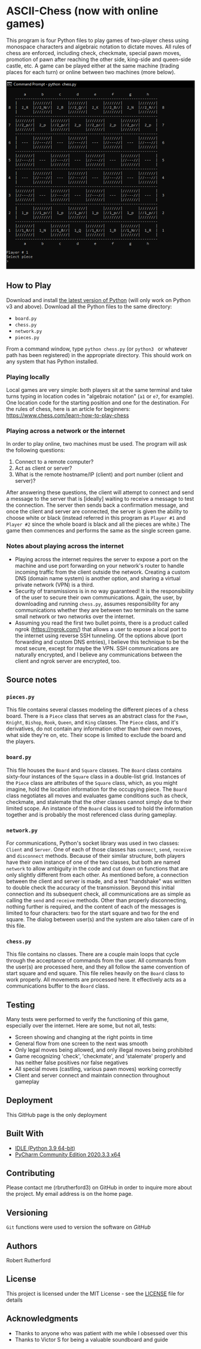 # ASCII-Chess (now with online games)

This program is four Python files to play games of two-player chess using monospace characters and algebraic notation to dictate moves.  All rules of chess are enforced, including check, checkmate, special pawn moves, promotion of pawn after reaching the other side, king-side and queen-side castle, etc.  A game can be played either at the same machine (trading places for each turn) or online between two machines (more below).

![Program Startup](screenshot.png)

## How to Play

Download and install [the latest version of Python](https://www.python.org/downloads/) (will only work on Python v3 and above).  Download all the Python files to the same directory:
- `board.py`
- `chess.py`
- `network.py`
- `pieces.py`

From a command window, type `python chess.py` (or `python3 ` or whatever path has been registered) in the appropriate directory.  This should work on any system that has Python installed.

### Playing locally

Local games are very simple: both players sit at the same terminal and take turns typing in location codes in "algebraic notation" (`a1` or `e7`, for example).  One location code for the starting position and one for the destination.  For the rules of chess, here is an article for beginners: https://www.chess.com/learn-how-to-play-chess

### Playing across a network or the internet

In order to play online, two machines must be used.  The program will ask the following questions:

1. Connect to a remote computer?
1. Act as client or server?
1. What is the remote hostname/IP (client) and port number (client and server)?

After answering these questions, the client will attempt to connect and send a message to the server that is [ideally] waiting to receive a message to test the connection.  The server then sends back a confirmation message, and once the client and server are connected, the server is given the ability to choose white or black (instead referred in this program as `Player #1` and `Player #2` since the whole board is black and all the pieces are white.)  The game then commences and performs the same as the single screen game.

### Notes about playing across the internet

- Playing across the internet requires the server to expose a port on the machine and use port forwarding on your network's router to handle incoming traffic from the client outside the network.  Creating a custom DNS (domain name system) is another option, and sharing a virtual private network (VPN) is a third.
- Security of transmissions is in no way guaranteed!  It is the responsibility of the user to secure their own communications.  Again, the user, by downloading and running `chess.py`, assumes responsibility for any communications whether they are between two terminals on the same small network or two networks over the internet.
- Assuming you read the first two bullet points, there is a product called ngrok (https://ngrok.com/) that allows a user to expose a local port to the internet using reverse SSH tunneling.  Of the options above (port forwarding and custom DNS entries), I believe this technique to be the most secure, except for maybe the VPN.  SSH communications are naturally encrypted, and I believe any communications between the client and ngrok server are encrypted, too.

## Source notes

### `pieces.py`
This file contains several classes modeling the different pieces of a chess board.  There is a `Piece` class that serves as an abstract class for the `Pawn`, `Knight`, `Bishop`, `Rook`, `Queen`, and `King` classes.  The `Piece` class, and it's derivatives, do not contain any information other than their own moves, what side they're on, etc.  Their scope is limited to exclude the board and the players.  

### `board.py`
This file houses the `Board` and `Square` classes.  The `Board` class contains sixty-four instances of the `Square` class in a double-list grid.  Instances of the `Piece` class are attributes of the `Square` class, which, as you might imagine, hold the location information for the occupying piece.  The `Board` class negotiates all moves and evaluates game conditions such as check, checkmate, and stalemate that the other classes cannot simply due to their limited scope.  An instance of the `Board` class is used to hold the information together and is probably the most referenced class during gameplay.

### `network.py`
For communications, Python's socket library was used in two classes: `Client` and `Server`.  One of each of those classes has `connect`, `send`, `receive` and `disconnect` methods.  Because of their similar structure, both players have their own instance of one of the two classes, but both are named `network` to allow ambiguity in the code and cut down on functions that are only slightly different from each other.  As mentioned before, a connection between the client and server is made, and a test "handshake" was written to double check the accuracy of the transmission.  Beyond this initial connection and its subsequent check, all communications are as simple as calling the `send` and `receive` methods.  Other than properly disconnecting, nothing further is required, and the content of each of the messages is limited to four characters: two for the start square and two for the end square.  The dialog between user(s) and the system are also taken care of in this file.

### `chess.py`
This file contains no classes.  There are a couple main loops that cycle through the acceptance of commands from the user.  All commands from the user(s) are processed here, and they all follow the same convention of start square and end square.  This file relies heavily on the `Board` class to work properly.  All movements are processed here.  It effectively acts as a communications buffer to the `Board` class.

## Testing

Many tests were performed to verify the functioning of this game, especially over the internet.  Here are some, but not all, tests:

- Screen showing and changing at the right points in time
- General flow from one screen to the next was smooth
- Only legal moves being allowed, and only illegal moves being prohibited
- Game recognizing 'check', 'checkmate', and 'stalemate' properly and has neither false positives nor false negatives
- All special moves (castling, various pawn moves) working correctly
- Client and server connect and maintain connection throughout gameplay

## Deployment

This GitHub page is the only deployment

## Built With

- [IDLE (Python 3.9 64-bit)](https://www.python.org/)
- [PyCharm Community Edition 2020.3.3 x64](https://www.jetbrains.com/pycharm/)

## Contributing

Please contact me (rbrutherford3) on GitHub in order to inquire more about the project.  My email address is on the home page.

## Versioning

`Git` functions were used to version the software on *GitHub*

## Authors

Robert Rutherford

## License

This project is licensed under the MIT License - see the [LICENSE](LICENSE) file for details

## Acknowledgments

* Thanks to anyone who was patient with me while I obsessed over this
* Thanks to Victor S for being a valuable soundboard and guide
